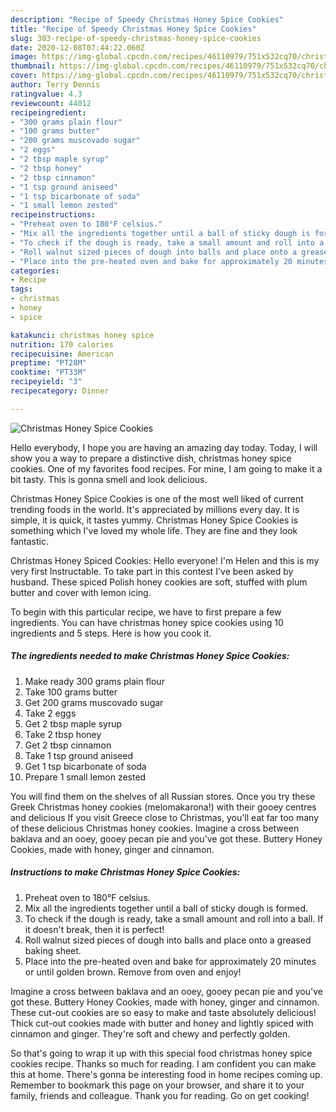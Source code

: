 ```yaml
---
description: "Recipe of Speedy Christmas Honey Spice Cookies"
title: "Recipe of Speedy Christmas Honey Spice Cookies"
slug: 303-recipe-of-speedy-christmas-honey-spice-cookies
date: 2020-12-08T07:44:22.060Z
image: https://img-global.cpcdn.com/recipes/46110979/751x532cq70/christmas-honey-spice-cookies-recipe-main-photo.jpg
thumbnail: https://img-global.cpcdn.com/recipes/46110979/751x532cq70/christmas-honey-spice-cookies-recipe-main-photo.jpg
cover: https://img-global.cpcdn.com/recipes/46110979/751x532cq70/christmas-honey-spice-cookies-recipe-main-photo.jpg
author: Terry Dennis
ratingvalue: 4.3
reviewcount: 44012
recipeingredient:
- "300 grams plain flour"
- "100 grams butter"
- "200 grams muscovado sugar"
- "2 eggs"
- "2 tbsp maple syrup"
- "2 tbsp honey"
- "2 tbsp cinnamon"
- "1 tsp ground aniseed"
- "1 tsp bicarbonate of soda"
- "1 small lemon zested"
recipeinstructions:
- "Preheat oven to 180°F celsius."
- "Mix all the ingredients together until a ball of sticky dough is formed."
- "To check if the dough is ready, take a small amount and roll into a ball. If it doesn&#39;t break, then it is perfect!"
- "Roll walnut sized pieces of dough into balls and place onto a greased baking sheet."
- "Place into the pre-heated oven and bake for approximately 20 minutes or until golden brown. Remove from oven and enjoy!"
categories:
- Recipe
tags:
- christmas
- honey
- spice

katakunci: christmas honey spice 
nutrition: 170 calories
recipecuisine: American
preptime: "PT28M"
cooktime: "PT33M"
recipeyield: "3"
recipecategory: Dinner

---
```



![Christmas Honey Spice Cookies](https://img-global.cpcdn.com/recipes/46110979/751x532cq70/christmas-honey-spice-cookies-recipe-main-photo.jpg)

Hello everybody, I hope you are having an amazing day today. Today, I will show you a way to prepare a distinctive dish, christmas honey spice cookies. One of my favorites food recipes. For mine, I am going to make it a bit tasty. This is gonna smell and look delicious.

Christmas Honey Spice Cookies is one of the most well liked of current trending foods in the world. It's appreciated by millions every day. It is simple, it is quick, it tastes yummy. Christmas Honey Spice Cookies is something which I've loved my whole life. They are fine and they look fantastic.

Christmas Honey Spiced Cookies: Hello everyone! I&#39;m Helen and this is my very first Instructable. To take part in this contest I&#39;ve been asked by husband. These spiced Polish honey cookies are soft, stuffed with plum butter and cover with lemon icing.


To begin with this particular recipe, we have to first prepare a few ingredients. You can have christmas honey spice cookies using 10 ingredients and 5 steps. Here is how you cook it.

<!--inarticleads1-->

##### The ingredients needed to make Christmas Honey Spice Cookies:

1. Make ready 300 grams plain flour
1. Take 100 grams butter
1. Get 200 grams muscovado sugar
1. Take 2 eggs
1. Get 2 tbsp maple syrup
1. Take 2 tbsp honey
1. Get 2 tbsp cinnamon
1. Take 1 tsp ground aniseed
1. Get 1 tsp bicarbonate of soda
1. Prepare 1 small lemon zested


You will find them on the shelves of all Russian stores. Once you try these Greek Christmas honey cookies (melomakarona!) with their gooey centres and delicious If you visit Greece close to Christmas, you&#39;ll eat far too many of these delicious Christmas honey cookies. Imagine a cross between baklava and an ooey, gooey pecan pie and you&#39;ve got these. Buttery Honey Cookies, made with honey, ginger and cinnamon. 

<!--inarticleads2-->

##### Instructions to make Christmas Honey Spice Cookies:

1. Preheat oven to 180°F celsius.
1. Mix all the ingredients together until a ball of sticky dough is formed.
1. To check if the dough is ready, take a small amount and roll into a ball. If it doesn&#39;t break, then it is perfect!
1. Roll walnut sized pieces of dough into balls and place onto a greased baking sheet.
1. Place into the pre-heated oven and bake for approximately 20 minutes or until golden brown. Remove from oven and enjoy!


Imagine a cross between baklava and an ooey, gooey pecan pie and you&#39;ve got these. Buttery Honey Cookies, made with honey, ginger and cinnamon. These cut-out cookies are so easy to make and taste absolutely delicious! Thick cut-out cookies made with butter and honey and lightly spiced with cinnamon and ginger. They&#39;re soft and chewy and perfectly golden. 

So that's going to wrap it up with this special food christmas honey spice cookies recipe. Thanks so much for reading. I am confident you can make this at home. There's gonna be interesting food in home recipes coming up. Remember to bookmark this page on your browser, and share it to your family, friends and colleague. Thank you for reading. Go on get cooking!

